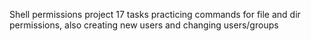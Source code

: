 Shell permissions project
17 tasks practicing commands for file and dir permissions, 
also creating new users and changing users/groups
